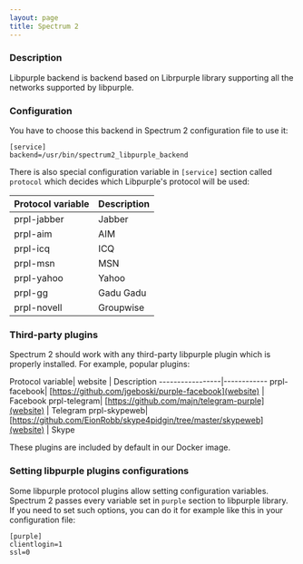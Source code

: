 ```yaml
---
layout: page
title: Spectrum 2
---
```


### Description

Libpurple backend is backend based on Librpurple library supporting all the networks supported by libpurple.

### Configuration

You have to choose this backend in Spectrum 2 configuration file to use it:

	[service]
	backend=/usr/bin/spectrum2_libpurple_backend

There is also special configuration variable in `[service]` section called `protocol` which decides which Libpurple's protocol will be used:

Protocol variable| Description
-----------------|------------
prpl-jabber| Jabber
prpl-aim|AIM
prpl-icq|ICQ
prpl-msn|MSN
prpl-yahoo|Yahoo
prpl-gg|Gadu Gadu
prpl-novell|Groupwise

### Third-party plugins

Spectrum 2 should work with any third-party libpurple plugin which is properly installed. For example, popular plugins:

Protocol variable| website | Description
-----------------|------------
prpl-facebook| [https://github.com/jgeboski/purple-facebook](website) | Facebook
prpl-telegram| [https://github.com/majn/telegram-purple](website) | Telegram
prpl-skypeweb| [https://github.com/EionRobb/skype4pidgin/tree/master/skypeweb](website) | Skype

These plugins are included by default in our Docker image.

### Setting libpurple plugins configurations

Some libpurple protocol plugins allow setting configuration variables. Spectrum 2 passes every variable set in `purple` section to libpurple library. If you need to set such options, you can do it for example like this in your configuration file:

	[purple]
	clientlogin=1
	ssl=0
